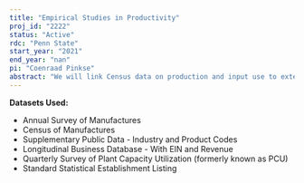```yaml
---
title: "Empirical Studies in Productivity"
proj_id: "2222"
status: "Active"
rdc: "Penn State"
start_year: "2021"
end_year: "nan"
pi: "Coenraad Pinkse"
abstract: "We will link Census data on production and input use to external data on the prices of inputs and outputs and show how the linked data can be used to address common problems in productivity measurement.  Specifically, supply side techniques for measuring output market power will be extended to identify the degree of monopsony power in input markets (markdowns) simultaneously with output market markups, and a model of the optimal utilization of a fixed factor will be developed and estimated.  In each case, we will assess the bias in manufacturer productivity growth estimates that is associated with failure to consider a relevant factor: the need for physical quantities rather than revenues and expenditures, the existence of monopsony power in input markets, and the fact that capital is not always fully utilized."
---
```


**Datasets Used:**

  - Annual Survey of Manufactures 
  - Census of Manufactures 
  - Supplementary Public Data - Industry and Product Codes 
  - Longitudinal Business Database - With EIN and Revenue 
  - Quarterly Survey of Plant Capacity Utilization (formerly known as PCU) 
  - Standard Statistical Establishment Listing 

